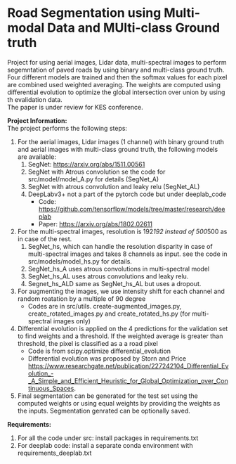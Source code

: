 # Road Segmentation using Multi-modal Data and MUlti-class Ground truth
Project for using aerial images, Lidar data, multi-spectral images to perform segemntation of paved roads by using binary and multi-class ground truth. Four different models are trained and then the softmax values for each pixel are combined used weighted averaging. The weights are computed using differential evolution to optimize the global intersection over union by using th evalidation data.  
The paper is under review for KES conference.  

**Project Information:**  
The project performs the following steps:  

1.  For the aerial images, Lidar images (1 channel) with binary ground truth and aerial images with multi-class ground truth, the following models are available:  
    1.  SegNet: https://arxiv.org/abs/1511.00561  
    2.  SegNet with Atrous convolution se the code for src/model/model\_A.py for details (SegNet\_A)  
    3.  SegNet with atrous convolution and leaky relu (SegNet\_AL)  
    4.  DeepLabv3+ not a part of the pytorch code but under deeplab\_code  
        *  Code: https://github.com/tensorflow/models/tree/master/research/deeplab  
        *  Paper: https://arxiv.org/abs/1802.02611  
2.  For the multi-spectral images, resolution is 192*192 instead of 500*500 as in case of the rest.  
    1.  SegNet\_hs, which can handle the resolution disparity in case of multi-spectral images and takes 8 channels as input. see the code in src/models/model\_hs.py for details.  
    2.  SegNet\_hs\_A uses atrous convolutions in multi-spectral model  
    3.  SegNet\_hs\_AL uses atrous convolutions and leaky relu.  
    4.  Segnet\_hs\_ALD same as SegNet\_hs\_AL but uses a dropout.  
3.  For augmenting the images, we use intensity shift for each channel and random roatation by a multiple of 90 degree  
    *  Codes are in src/utils. create-augmented\_images.py, create\_rotated\_images.py and create\_rotated\_hs.py (for multi-spectral images only)  
4.  Differential evolution is applied on the 4 predictions for the validation set to find weights and a threshold. If the weighted average is greater than threshold, the pixel is classified as a a road pixel  
    *  Code is from scipy.optimize differential_evolution  
    *  Differential evolution was proposed by Storn and Price https://www.researchgate.net/publication/227242104_Differential_Evolution_-_A_Simple_and_Efficient_Heuristic_for_Global_Optimization_over_Continuous_Spaces.  
5.  Final segmentation can be generated for the test set using the computed weights or using equal weights by providing the weights as the inputs. Segmentation genrated can be optionally saved.  

**Requirements:**  

1.  For all the code under src: install packages in requirements.txt  
2.  For deeplab code: install a separate conda environment with requirements\_deeplab.txt  

